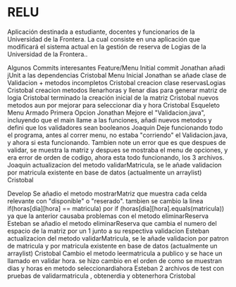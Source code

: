 # RELU
Aplicación destinada a estudiante, docentes y funcionarios de la Universidad de la Frontera. La cual consiste en una aplicación que modificará el sistema actual en la gestión de reserva de Logias de la Universidad de la Frontera..

Algunos Commits interesantes
Feature/Menu
Initial commit Jonathan
añadi jUnit a las dependencias Cristobal
Menu Inicial Jonathan
se añade clase de Validacion + metodos incompletos Cristobal
creacion clase reservasLogias Cristobal
creacion metodos llenarhoras y llenar dias para generar matriz de logia Cristobal
terminado la creación inicial de la matriz Cristobal
nuevos metodos aun por mejorar para seleccionar dia y hora Cristobal 
Esqueleto Menu Armado Primera Opcion Jonathan 
Mejore el "Validacion.java", incluyendo que el main llame a las funciones, añadi nuevos metodos y defini que los validadores sean booleanos Joaquin
Deje funcionando todo el programa, antes al correr menu, no estaba "corriendo" el Validacion.java, y ahora si esta funcionando. Tambien note un error que es que despues de validar, se muestra la matriz y despues se mostraba el menu de opciones, y era error de orden de codigo, ahora esta todo funcionando, los 3 archivos. Joaquin
actualizacion del metodo validarMatricula, se le añade validacion por matricula existente en base de datos (actualmente un arraylist) Cristobal

Develop
Se añadio el metodo mostrarMatriz que muestra cada celda relevante con "disponible" o "reserado". tambien se cambio la linea if(horas[dia][hora] == matricula) por if (horas[dia][hora].equals(matricula)) ya que la anterior causaba problemas con el metodo eliminarReserva Esteban
se añadio el metodo eliminarReserva que cambia el numero del espacio de la matriz por un 1 junto a su respectiva validacion Esteban
actualizacion del metodo validarMatricula, se le añade validacion por patron de matricula y por matricula existente en base de datos (actualmente un arraylist) Cristobal 
Cambio el metodo leermatricula a publico y se hace un llamado en validar hora. se hizo cambio en el orden de como se muestran dias y horas en metodo seleccionardiahora Esteban
2 archivos de test con pruebas de validarmatricula , obtenerdia y obtenerhora Cristobal

